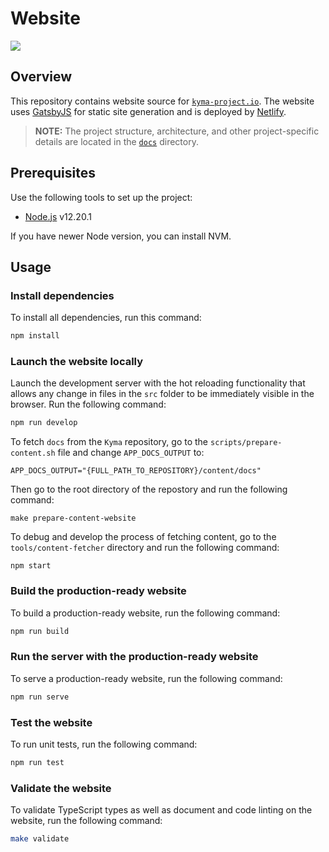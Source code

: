 # Website

<a href="https://www.netlify.com" target="_blank">
  <img src="https://www.netlify.com/img/global/badges/netlify-color-bg.svg"/>
</a>

## Overview

This repository contains website source for [`kyma-project.io`](https://kyma-project.io). The website uses [GatsbyJS](https://www.gatsbyjs.org/) for static site generation and is deployed by [Netlify](https://www.netlify.com).

> **NOTE:** The project structure, architecture, and other project-specific details are located in the [`docs`](./docs/README.md) directory.

## Prerequisites

Use the following tools to set up the project:

- [Node.js](https://nodejs.org/en/) v12.20.1

If you have newer Node version, you can install NVM.

## Usage

### Install dependencies

To install all dependencies, run this command:

``` bash
npm install
```

### Launch the website locally

Launch the development server with the hot reloading functionality that allows any change in files in the `src` folder to be immediately visible in the browser. Run the following command:

``` bash
npm run develop
```

To fetch `docs` from the `Kyma` repository, go to the `scripts/prepare-content.sh` file and change  `APP_DOCS_OUTPUT` to:
```
APP_DOCS_OUTPUT="{FULL_PATH_TO_REPOSITORY}/content/docs"
```
Then go to the root directory of the repostory and run the following command:

```
make prepare-content-website
```

To debug and develop the process of fetching content, go to the `tools/content-fetcher` directory and run the following command:

```
npm start
```

### Build the production-ready website

To build a production-ready website, run the following command:

``` bash
npm run build
```

### Run the server with the production-ready website

To serve a production-ready website, run the following command:

``` bash
npm run serve
```

### Test the website

To run unit tests, run the following command:

``` bash
npm run test
```

### Validate the website

To validate TypeScript types as well as document and code linting on the website, run the following command:

``` bash
make validate
```
